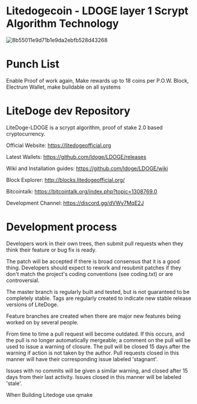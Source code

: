 # Litedogecoin - LDOGE layer 1 Scrypt Algorithm Technology 
![8b55011e9d71b1e9da2ebfb528d43268](https://github.com/ldoge/LDOGE/blob/master/src/qt/res/icons/litedogecoin-128.png) 

# Punch List 

Enable Proof of work again, Make rewards up to 18 coins per P.O.W. Block, Electrum Wallet, make buildable on all systems

# LiteDoge dev Repository

LiteDoge-LDOGE is a scrypt algorithm, proof of stake 2.0 based cryptocurrency.

Official Website: https://litedogeofficial.org

Latest Wallets: https://github.com/ldoge/LDOGE/releases

Wiki and Installation guides: https://github.com/ldoge/LDOGE/wiki

Block Explorer: http://blocks.litedogeofficial.org/

Bitcointalk: https://bitcointalk.org/index.php?topic=1308769.0

Development Channel: https://discord.gg/dVWy7MqE2J

# Development process

Developers work in their own trees, then submit pull requests when they think their feature or bug fix is ready.

The patch will be accepted if there is broad consensus that it is a good thing. Developers should expect to rework and resubmit patches if they don't match the project's coding conventions (see coding.txt) or are controversial.

The master branch is regularly built and tested, but is not guaranteed to be completely stable. Tags are regularly created to indicate new stable release versions of LiteDoge.

Feature branches are created when there are major new features being worked on by several people.

From time to time a pull request will become outdated. If this occurs, and the pull is no longer automatically mergeable; a comment on the pull will be used to issue a warning of closure. The pull will be closed 15 days after the warning if action is not taken by the author. Pull requests closed in this manner will have their corresponding issue labeled 'stagnant'.

Issues with no commits will be given a similar warning, and closed after 15 days from their last activity. Issues closed in this manner will be labeled 'stale'.

When Building Litedoge use qmake
